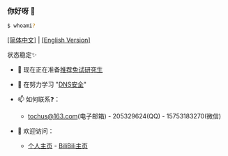 ### 你好呀 👋 

```bash
$ whoami? 
```
[[简体中文]](README.md) | [[English Version]](./Lan/EN/README.md)

状态稳定✨

- 🔭 现在正在准备[推荐免试研究生](https://baike.baidu.com/item/%E6%8E%A8%E8%8D%90%E5%85%8D%E8%AF%95%E7%A0%94%E7%A9%B6%E7%94%9F/7548691?fr=ge_ala)
- 🌱 在努力学习 "[DNS安全](https://en.wikipedia.org/wiki/Domain_Name_System)"

- 📫 如何联系❓：
  - tochus@163.com(电子邮箱) - 205329624(QQ) - 15753183270(微信)
- 🔗 欢迎访问：
  - [个人主页](https://tochusc.github.io/) - [BiliBili主页](https://space.bilibili.com/10478211)
  
